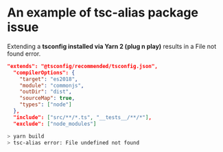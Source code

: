 # An example of tsc-alias package issue

Extending a **tsconfig installed via Yarn 2 (plug n play)** results in a File not found error.

```json
"extends": "@tsconfig/recommended/tsconfig.json",
  "compilerOptions": {
    "target": "es2018",
    "module": "commonjs",
    "outDir": "dist",
    "sourceMap": true,
    "types": ["node"]
  },
  "include": ["src/**/*.ts", "__tests__/**/*"],
  "exclude": ["node_modules"]

```

```sh
> yarn build
> tsc-alias error: File undefined not found
```